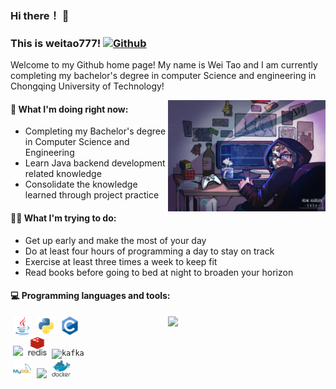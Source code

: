 ### Hi there！ 👋 
### This is weitao777! [![Github](https://img.shields.io/badge/-Github-000?style=flat&logo=Github&logoColor=white)](https://github.com/weitao777)

Welcome to my Github home page!  My name is Wei Tao and I am currently completing my bachelor's degree in computer Science and engineering in Chongqing University of Technology! 

<img align="right" alt="img" src="https://github.com/FernandoRoldan93/FernandoRoldan93/blob/master/cover_image.jpg" width="50%" height="auto" />


#### 🌱 What I'm doing right now: 
- Completing my Bachelor's degree in Computer Science and Engineering  
- Learn Java backend development related knowledge  
- Consolidate the knowledge learned through project practice 
#### 💪🏻 What I'm trying to do:  
- Get up early and make the most of your day  
- Do at least four hours of programming a day to stay on track  
- Exercise at least three times a week to keep fit  
- Read books before going to bed at night to broaden your horizon 

#### :computer: Programming languages and tools: 
<p>
<img width="50%" align="right" src="https://github-readme-stats.vercel.app/api?username=weitao777&show_icons=true&hide_border=true" />
&nbsp;<code><img width="6%" src="https://raw.githubusercontent.com/devicons/devicon/master/icons/java/java-original.svg"></code>
&nbsp;<code><img width="6%" src="https://raw.githubusercontent.com/devicons/devicon/master/icons/python/python-original.svg"></code>
&nbsp;<code><img width="6%"  src="https://raw.githubusercontent.com/devicons/devicon/master/icons/c/c-original.svg"></code>
<br />
&nbsp;<code><img width="6%" src="https://www.vectorlogo.zone/logos/springio/springio-icon.svg"></code>
&nbsp;<code><img width="6%" src="https://raw.githubusercontent.com/devicons/devicon/master/icons/redis/redis-original-wordmark.svg"></code>
&nbsp;<code><img width="6%" src="https://www.vectorlogo.zone/logos/apache_kafka/apache_kafka-icon.svg" alt="kafka"></code>
<br />
&nbsp;<code><img width="6%" src="https://raw.githubusercontent.com/devicons/devicon/master/icons/mysql/mysql-original-wordmark.svg"></code>
&nbsp;<code><img width="6%" src="https://www.vectorlogo.zone/logos/elastic/elastic-icon.svg"></code>
&nbsp;<code><img width="6%" src="https://raw.githubusercontent.com/devicons/devicon/master/icons/docker/docker-original-wordmark.svg"></code>
</p>
